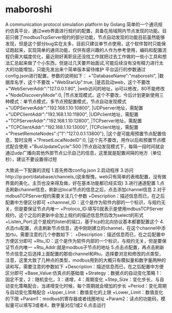 # maboroshi
A communication protocol simulation platform by Golang
简单的一个通讯规约仿真平台，通过web界面进行规约的配置，具备在局域网内节点发现的功能。目前只做了modbusTcpServer规约的部分功能，节点自动发现的功能目前虽然能够发现，但是这个部分bug实在太多，目前只建议单节点使用，这个软件暂时只能保证跑起来，实现简单的通讯功能，仅供有感兴趣的人作为参考使用，编码和配置流程仍需大幅度优化，最近刚好离职且还没找工作就把过去工作做的一些小工具和想法汇总起来做了个小东西，但是过几天要开始面试,可能后续没有没有精力进行太大的功能增加，只能先发出来个简单版本留待维护
平台运行的参数通过config.json进行配置，参数的说明如下：
  +"DatabaseName":"maboroshi",                  |数据库名字，这个不要改
  +"WebStarUp":true,                            |是否启动web，这个不要改
  +"WebServerAddr":"127.0.0.1:80",              |web访问的地址，ip可以修改，80不能修改
  +"NodeDiscoveryMode":0,                       |节点发现模式，这个不要改，今后计划更新使用三种模式：单节点模式，多节点预配置模式，节点自动发现模式
  +"UDPServerAddr":"192.168.1.10:10800",        |UDPserver地址，需配置
  +"UDPClientAddr":"192.168.1.10:11800",        |UDPclient地址，需配置
  +"TCPServerAddr":"192.168.1.10:12800",        |TCPserver地址，需配置
  +"TCPClientAddr":"192.168.1.10:13000",        |TCPclient地址，需配置
  +"PresetRemoteNodes":{"1":"127.0.0.1:13800"}, |这个是可能用预置节点配置信息，暂时没用
  +"PresetLocalNodeID":0,                       |这个先不要改，用作以后和预置节点模式配合使用
  +"BusUpdateCycle":500                         |节点自动发现模式下，每隔一段时间就会通过udp广播向其他外部节点公示自己的信息，这里就是配置间隔的地方（单位秒），建议不要设置得过短

大致说一下配置的流程
  1.首先修改config.json
  2.启动程序
  3.访问http://ip:port/database/channels,(说来惭愧，web只有简单的表格配置，没有做界面的美化，主页也没来得及做，好在基本功能都已经实现)
  3.进行通道配置
    1.点击刷新channel信息，刷新出local节点的信息之后，点击添加channel信息
    2.对于mdbusTCPServer规约需要关注几个参数
      +Description：描述信息而已，在之后配置中方便区分即可
      +channnel_ID：这个是作为软件内部的一个标识，与规约无关，但是要保证节点内唯一
      +Protoco_ID:填写0就表示是使用mdbusTCPServer规约，这个之后的更新中会加上规约的描述信息然后改为select的形式
      +Listen_Port:这个是规约listen的端口，基于tcp的北向协议基本都要配置这个
  4.点击rtu配置，点击刷新节点信息，选中刚刚建立的channel，在这个channel中添加rtu，需要注意的几个参数如下：
      +Description：描述信息而已，在之后配置中方便区分即可
      +Rtu_ID：这个是作为软件内部的一个标识，与规约无关，但是要保证节点内唯一
      +Rtu_Addr:就是modbus子节点的地址
  5.点击点配置，再点击刷新节点信息之后选择上面配置的那些channel和Rtu，选择要浏览和修改的点类型，注意，这里大致了几种点的类型，modbus用到的大概只有模拟量和数字量两种的读和写。需要注意的参数如下
      +Description：描述信息而已，在之后配置中方便区分即可
      +Base_Value:仿真点的基础值
      +Strategy：数据点的自动变化策略 1：固定不变，2：随机变化，3：递增，4：周期变化
      +Step_Size：变化步长，与自动变化策略配合，当递增变化时候，每个周期就会增加的步长
      +Period：变化周期与自动变化策略配合
      +Upper_LImit：数值变化的上限
      +Lower_Limit：数值变化的下限
      +Param1：modbus的寄存器或者线圈地址
      +Param2：读点的功能码，模拟量可以填写3或者4，数字量对应1或2
  6.点击运行
